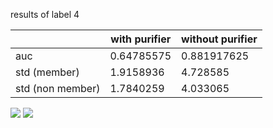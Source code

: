 results of label 4

|                  | with purifier | without purifier |
| ---------------- | ------------- | ---------------- |
| auc              | 0.64785575    | 0.881917625      |
| std (member)     | 1.9158936     | 4.728585         |
| std (non member) | 1.7840259     | 4.033065         |

![](../../img/without_purification.png)
![](../../img/with_purification.png)
